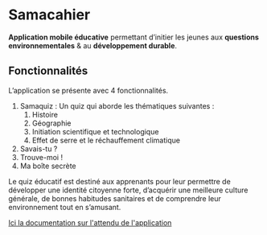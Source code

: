 # Samacahier

**Application mobile éducative** permettant d’initier les jeunes aux **questions environnementales** & au **développement durable**.

## Fonctionnalités

L’application se présente avec 4 fonctionnalités.

1. Samaquiz : Un quiz qui aborde les thématiques suivantes :
   1. Histoire 
   2. Géographie 
   3. Initiation scientifique et technologique 
   4. Effet de serre et le réchauffement climatique 
2. Savais-tu ? 
3. Trouve-moi !
4. Ma boîte secrète

Le quiz éducatif est destiné aux apprenants pour leur permettre de développer une identité citoyenne forte, d’acquérir une meilleure culture générale, de bonnes habitudes sanitaires et de comprendre leur environnement tout en s’amusant.

[Ici la documentation sur l'attendu de l'application](./documentation/Cahier_des_Charges.pdf)